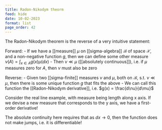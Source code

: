 ```yaml
---
title: Radon-Nikodym theorm
feed: hide
date: 10-02-2023
format: list
page_order: 42
---
```



The Radon-Nikodym theorem is the reverse of a very intuitive statement:

Forward:
	- If we have a [[measure]] $\mu$ on [[sigma-algebra]] $\mathcal B$ of space $\mathcal X$, and a non-negative function $g$, then we can define some other measure $\nu(A) = \int_{x\in A} g(x) \mu(dx)$
	- Then $\nu\ll\mu$ ([[absolutely continuous]]), i.e. if $\mu$ measures zero for $A$, then $\nu$ must also be zero

Reverse:
	- Given two [[sigma-finite]] measures $\nu$ and $\mu$, both on $\mathcal B$, s.t. $\nu\ll\mu$, then there is some unique function $g$ that fits the above
	- We can call this function the [[Radon-Nikodym derivative]], i.e. $g(x) = \frac{d\nu}{d\mu}$


Consider the real line example, with measure being length along x axis. If we devise a new measure that corresponds to the y axis, we have a first-order derivative!

The absolute continuity here requires that as $dx\to0$, then the function does not make jumps, i.e. it is differentiable!


